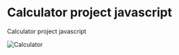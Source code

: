 # Calculator project javascript
 Calculator project javascript
 
![Calculator](https://user-images.githubusercontent.com/114098857/203828515-59898e1a-f4fc-404a-be36-e89d2ee56e77.PNG)
